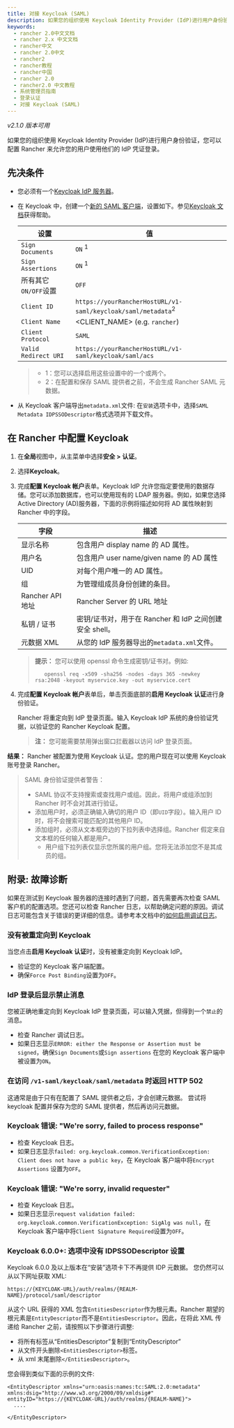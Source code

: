 ```yaml
---
title: 对接 Keycloak (SAML)
description: 如果您的组织使用 Keycloak Identity Provider (IdP)进行用户身份验证，您可以配置 Rancher 来允许您的用户使用他们的 IdP 凭证登录。
keywords:
  - rancher 2.0中文文档
  - rancher 2.x 中文文档
  - rancher中文
  - rancher 2.0中文
  - rancher2
  - rancher教程
  - rancher中国
  - rancher 2.0
  - rancher2.0 中文教程
  - 系统管理员指南
  - 登录认证
  - 对接 Keycloak (SAML)
---
```


_v2.1.0 版本可用_

如果您的组织使用 Keycloak Identity Provider (IdP)进行用户身份验证，您可以配置 Rancher 来允许您的用户使用他们的 IdP 凭证登录。

## 先决条件

- 您必须有一个[Keycloak IdP 服务器](https://www.keycloak.org/docs/latest/server_installation/)。
- 在 Keycloak 中，创建一个[新的 SAML 客户端](https://www.keycloak.org/docs/latest/server_admin/#saml-clients)，设置如下。参见[Keycloak 文档](keycloak.org/docs/latest/server_admin/#saml-clients)获得帮助。

  | 设置                 | 值                                                                      |
  | -------------------- | ----------------------------------------------------------------------- |
  | `Sign Documents`     | `ON` <sup>1</sup>                                                       |
  | `Sign Assertions`    | `ON` <sup>1</sup>                                                       |
  | 所有其它`ON/OFF`设置 | `OFF`                                                                   |
  | `Client ID`          | `https://yourRancherHostURL/v1-saml/keycloak/saml/metadata`<sup>2</sup> |
  | `Client Name`        | <CLIENT_NAME> (e.g. `rancher`)                                          |
  | `Client Protocol`    | `SAML`                                                                  |
  | `Valid Redirect URI` | `https://yourRancherHostURL/v1-saml/keycloak/saml/acs`                  |

  > - 1：您可以选择启用这些设置中的一个或两个。
  > - 2：在配置和保存 SAML 提供者之前，不会生成 Rancher SAML 元数据。

- 从 Keycloak 客户端导出`metadata.xml`文件:
  在`安装`选项卡中，选择`SAML Metadata IDPSSODescriptor`格式选项并下载文件。

## 在 Rancher 中配置 Keycloak

1.  在**全局**视图中，从主菜单中选择**安全 > 认证**。
1.  选择**Keycloak**。
1.  完成**配置 Keycloak 帐户**表单。Keycloak IdP 允许您指定要使用的数据存储。您可以添加数据库，也可以使用现有的 LDAP 服务器。例如，如果您选择 Active Directory (AD)服务器，下面的示例将描述如何将 AD 属性映射到 Rancher 中的字段。

    | 字段             | 描述                                                    |
    | ---------------- | ------------------------------------------------------- |
    | 显示名称         | 包含用户 display name 的 AD 属性。                      |
    | 用户名           | 包含用户 user name/given name 的 AD 属性                |
    | UID              | 对每个用户唯一的 AD 属性。                              |
    | 组               | 为管理组成员身份创建的条目。                            |
    | Rancher API 地址 | Rancher Server 的 URL 地址                              |
    | 私钥 / 证书      | 密钥/证书对，用于在 Rancher 和 IdP 之间创建安全 shell。 |
    | 元数据 XML       | 从您的 IdP 服务器导出的`metadata.xml`文件。             |

    > **提示：** 您可以使用 openssl 命令生成密钥/证书对。例如:
    >
    >        openssl req -x509 -sha256 -nodes -days 365 -newkey rsa:2048 -keyout myservice.key -out myservice.cert

1.  完成**配置 Keycloak 帐户**表单后，单击页面底部的**启用 Keycloak 认证**进行身份验证。

    Rancher 将重定向到 IdP 登录页面。输入 Keycloak IdP 系统的身份验证凭据，以验证您的 Rancher Keycloak 配置。

    > **注：** 您可能需要禁用弹出窗口拦截器以访问 IdP 登录页面。

**结果：** Rancher 被配置为使用 Keycloak 认证。您的用户现在可以使用 Keycloak 账号登录 Rancher。

> SAML 身份验证提供者警告：
>
> - SAML 协议不支持搜索或查找用户或组。因此，将用户或组添加到 Rancher 时不会对其进行验证。
> - 添加用户时，必须正确输入确切的用户 ID（即`UID`字段）。输入用户 ID 时，将不会搜索可能匹配的其他用户 ID。
> - 添加组时，必须从文本框旁边的下拉列表中选择组。Rancher 假定来自文本框的任何输入都是用户。
>   - 用户组下拉列表仅显示您所属的用户组。您将无法添加您不是其成员的组。

## 附录: 故障诊断

如果在测试到 Keycloak 服务器的连接时遇到了问题，首先需要再次检查 SAML 客户机的配置选项。您还可以检查 Rancher 日志，以帮助确定问题的原因。调试日志可能包含关于错误的更详细的信息。请参考本文档中的[如何启用调试日志](/docs/faq/technical/_index)。

### 没有被重定向到 Keycloak

当您点击**启用 Keycloak 认证**时，没有被重定向到 Keycloak IdP。

- 验证您的 Keycloak 客户端配置。
- 确保`Force Post Binding`设置为`OFF`。

### IdP 登录后显示禁止消息

您被正确地重定向到 Keycloak IdP 登录页面，可以输入凭据，但得到一个`禁止`的消息。

- 检查 Rancher 调试日志。
- 如果日志显示`ERROR: either the Response or Assertion must be signed`，确保`Sign Documents`或`Sign assertions` 在您的 Keycloak 客户端中被设置为`ON`。

### 在访问 `/v1-saml/keycloak/saml/metadata` 时返回 HTTP 502

这通常是由于只有在配置了 SAML 提供者之后，才会创建元数据。
尝试将 keycloak 配置并保存为您的 SAML 提供者，然后再访问元数据。

### Keycloak 错误: "We're sorry, failed to process response"

- 检查 Keycloak 日志。
- 如果日志显示`failed: org.keycloak.common.VerificationException: Client does not have a public key`，在 Keycloak 客户端中将`Encrypt Assertions` 设置为`OFF`。

### Keycloak 错误: "We're sorry, invalid requester"

- 检查 Keycloak 日志。
- 如果日志显示`request validation failed: org.keycloak.common.VerificationException: SigAlg was null`，在 Keycloak 客户端中将`Client Signature Required`设置为`OFF`。

### Keycloak 6.0.0+: 选项中没有 IDPSSODescriptor 设置

Keycloak 6.0.0 及以上版本在“安装”选项卡下不再提供 IDP 元数据。
您仍然可以从以下网址获取 XML:

`https://{KEYCLOAK-URL}/auth/realms/{REALM-NAME}/protocol/saml/descriptor`

从这个 URL 获得的 XML 包含`EntitiesDescriptor`作为根元素。Rancher 期望的根元素是`EntityDescriptor`而不是`EntitiesDescriptor`。因此，在将此 XML 传递给 Rancher 之前，请按照以下步骤进行调整:

- 将所有标签从“EntitiesDescriptor”复制到“EntityDescriptor”
- 从文件开头删除`<EntitiesDescriptor>`标签。
- 从 xml 末尾删除`</EntitiesDescriptor>`。

您会得到类似下面的示例的文件:

```
<EntityDescriptor xmlns="urn:oasis:names:tc:SAML:2.0:metadata" xmlns:dsig="http://www.w3.org/2000/09/xmldsig#" entityID="https://{KEYCLOAK-URL}/auth/realms/{REALM-NAME}">
  ....

</EntityDescriptor>
```
